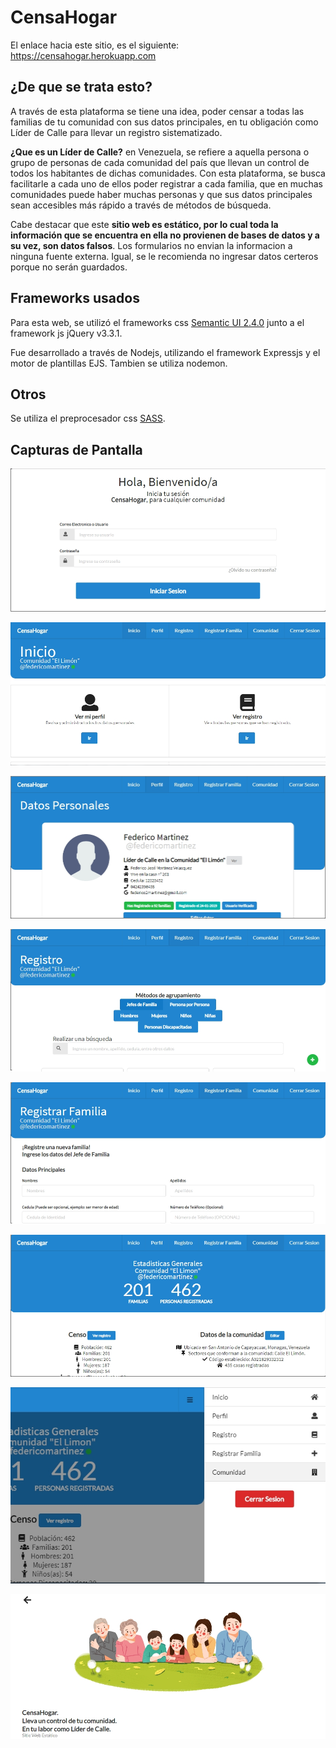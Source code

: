 # CensaHogar

El enlace hacia este sitio, es el siguiente: https://censahogar.herokuapp.com

## ¿De que se trata esto?

A través de esta plataforma se tiene una idea, poder censar a todas las familias de tu comunidad con sus datos principales, en tu obligación como Líder de Calle para llevar un registro sistematizado.

**¿Que es un Líder de Calle?** en Venezuela, se refiere a aquella persona o grupo de personas de cada comunidad del país que llevan un control de todos los habitantes de dichas comunidades. Con esta plataforma, se busca facilitarle a cada uno de ellos poder registrar a cada familia, que en muchas comunidades puede haber muchas personas y que sus datos principales sean accesibles más rápido a través de métodos de búsqueda.

Cabe destacar que este **sitio web es estático, por lo cual toda la información que se encuentra en ella no provienen de bases de datos y a su vez, son datos falsos**. Los formularios no envian la informacion a ninguna fuente externa. Igual, se le recomienda no ingresar datos certeros porque no serán guardados.

## Frameworks usados

Para esta web, se utilizó el frameworks css [Semantic UI 2.4.0](http://www.semantic-ui.com/) junto a el framework js jQuery v3.3.1.

Fue desarrollado a través de Nodejs, utilizando el framework Expressjs y el motor de plantillas EJS. Tambien se utiliza nodemon.

## Otros

Se utiliza el preprocesador css [SASS](https://sass-lang.com/).

## Capturas de Pantalla

![captura](https://raw.githubusercontent.com/brayanduranvelasquez/censa-hogar/main/capturas-de-pantalla/capturada.jpg)

![captura-2](https://raw.githubusercontent.com/brayanduranvelasquez/censa-hogar/main/capturas-de-pantalla/capturada2.jpg)

![captura-3](https://raw.githubusercontent.com/brayanduranvelasquez/censa-hogar/main/capturas-de-pantalla/capturada3.jpg)

![captura-4](https://raw.githubusercontent.com/brayanduranvelasquez/censa-hogar/main/capturas-de-pantalla/capturada4.jpg)

![captura-5](https://raw.githubusercontent.com/brayanduranvelasquez/censa-hogar/main/capturas-de-pantalla/capturada5.jpg)

![captura-6](https://raw.githubusercontent.com/brayanduranvelasquez/censa-hogar/main/capturas-de-pantalla/capturada6.jpg)

![captura-7](https://raw.githubusercontent.com/brayanduranvelasquez/censa-hogar/main/capturas-de-pantalla/capturada7.jpg)

![captura-8](https://raw.githubusercontent.com/brayanduranvelasquez/censa-hogar/main/capturas-de-pantalla/capturada8.jpg)
